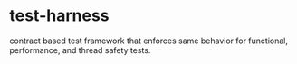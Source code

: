 test-harness
============

contract based test framework that enforces same behavior for functional, performance, and thread safety tests.
